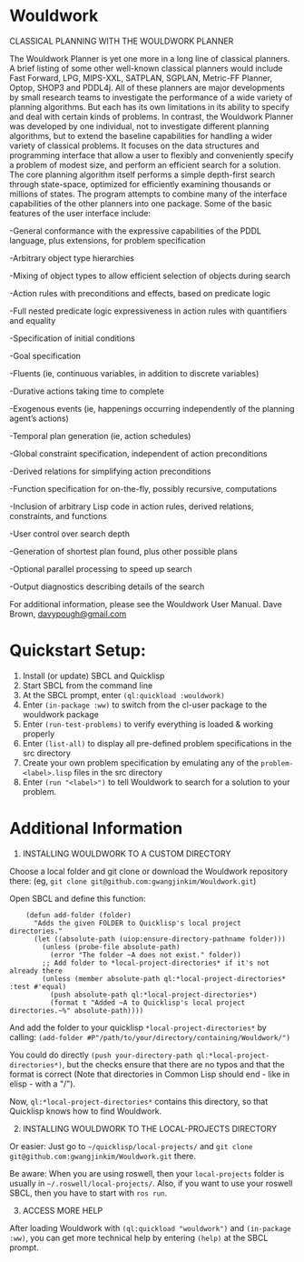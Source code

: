 # Wouldwork
CLASSICAL PLANNING WITH THE WOULDWORK PLANNER

The Wouldwork Planner is yet one more in a long line of classical planners.  A brief listing of some other well-known classical planners would include Fast Forward, LPG, MIPS-XXL, SATPLAN, SGPLAN, Metric-FF Planner, Optop, SHOP3 and PDDL4j.  All of these planners are major developments by small research teams to investigate the performance of a wide variety of planning algorithms.  But each has its own limitations in its ability to specify and deal with certain kinds of problems.  In contrast, the Wouldwork Planner was developed by one individual, not to investigate different planning algorithms, but to extend the baseline capabilities for handling a wider variety of classical problems.  It focuses on the data structures and programming interface that allow a user to flexibly and conveniently specify a problem of modest size, and perform an efficient search for a solution.  The core planning algorithm itself performs a simple depth-first search through state-space, optimized for efficiently examining thousands or millions of states.  The program attempts to combine many of the interface capabilities of the other planners into one package.  Some of the basic features of the user interface include:

-General conformance with the expressive capabilities of the PDDL language, plus extensions, for problem specification

-Arbitrary object type hierarchies

-Mixing of object types to allow efficient selection of objects during search

-Action rules with preconditions and effects, based on predicate logic

-Full nested predicate logic expressiveness in action rules with quantifiers and equality

-Specification of initial conditions

-Goal specification

-Fluents (ie, continuous variables, in addition to discrete variables)

-Durative actions taking time to complete

-Exogenous events (ie, happenings occurring independently of the planning agent’s actions)

-Temporal plan generation (ie, action schedules)

-Global constraint specification, independent of action preconditions

-Derived relations for simplifying action preconditions

-Function specification for on-the-fly, possibly recursive, computations

-Inclusion of arbitrary Lisp code in action rules, derived relations, constraints, and functions

-User control over search depth

-Generation of shortest plan found, plus other possible plans

-Optional parallel processing to speed up search

-Output diagnostics describing details of the search

For additional information, please see the Wouldwork User Manual.
Dave Brown, davypough@gmail.com

# Quickstart Setup:

1. Install (or update) SBCL and Quicklisp
2. Start SBCL from the command line
3. At the SBCL prompt, enter `(ql:quickload :wouldwork)`
4. Enter `(in-package :ww)` to switch from the cl-user package to the wouldwork package
5. Enter `(run-test-problems)` to verify everything is loaded & working properly
6. Enter `(list-all)` to display all pre-defined problem specifications in the src directory
7. Create your own problem specification by emulating any of the `problem-<label>.lisp` files in the src directory
8. Enter `(run "<label>")` to tell Wouldwork to search for a solution to your problem.



# Additional Information

1. INSTALLING WOULDWORK TO A CUSTOM DIRECTORY

Choose a local folder and git clone or download the Wouldwork repository there:
(eg, `git clone git@github.com:gwangjinkim/Wouldwork.git`)

Open SBCL and define this function:
```
    (defun add-folder (folder)
      "Adds the given FOLDER to Quicklisp's local project directories."
      (let ((absolute-path (uiop:ensure-directory-pathname folder)))
        (unless (probe-file absolute-path)
          (error "The folder ~A does not exist." folder))
        ;; Add folder to *local-project-directories* if it's not already there
        (unless (member absolute-path ql:*local-project-directories* :test #'equal)
          (push absolute-path ql:*local-project-directories*)
          (format t "Added ~A to Quicklisp's local project directories.~%" absolute-path))))
```
And add the folder to your quicklisp `*local-project-directories*` by calling:
`(add-folder #P"/path/to/your/directory/containing/Wouldwork/")`

You could do directly `(push your-directory-path ql:*local-project-directories*)`, but the checks ensure 
that there are no typos and that the format is correct (Note that directories in Common Lisp should
end - like in elisp - with a "/").

Now, `ql:*local-project-directories*` contains this directory, so that Quicklisp knows how to find Wouldwork.


2. INSTALLING WOULDWORK TO THE LOCAL-PROJECTS DIRECTORY

Or easier: Just go to `~/quicklisp/local-projects/` and `git clone git@github.com:gwangjinkim/Wouldwork.git` there.

Be aware: When you are using roswell, then your `local-projects` folder is usually in 
`~/.roswell/local-projects/`. Also, if you want to use your roswell SBCL, then you have to start with `ros run`.


3. ACCESS MORE HELP

After loading Wouldwork with `(ql:quickload "wouldwork")` and `(in-package :ww)`, you can get more technical help by entering `(help)` at the SBCL prompt.
